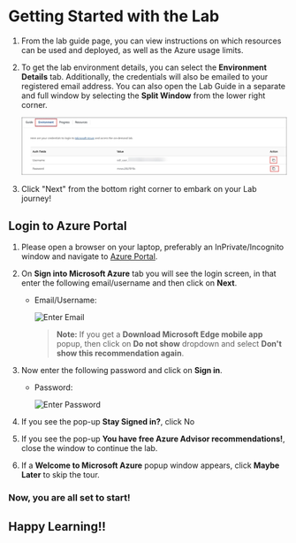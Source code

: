 # Getting Started with the Lab

1. From the lab guide page, you can view instructions on which resources can be used and deployed, as well as the Azure usage limits.

1. To get the lab environment details, you can select the **Environment Details** tab. Additionally, the credentials will also be emailed to your registered email address. You can also open the Lab Guide in a separate and full window by selecting the **Split Window** from the lower right corner. 

    ![](media/env-01.jpg)

1. Click "Next" from the bottom right corner to embark on your Lab journey!

## Login to Azure Portal

1. Please open a browser on your laptop, preferably an InPrivate/Incognito window and navigate to [Azure Portal](https://portal.azure.com).
   
1. On **Sign into Microsoft Azure** tab you will see the login screen, in that enter the following email/username and then click on **Next**. 

   * Email/Username: <inject key="AzureAdUserEmail"></inject>
   
     ![](media/image7.png "Enter Email")

     > **Note:** If you get a **Download Microsoft Edge mobile app** popup, then click on **Do not show** dropdown and select **Don't show this recommendation again**. 
     
1. Now enter the following password and click on **Sign in**.

   * Password: <inject key="AzureAdUserPassword"></inject>
   
     ![](media/Sign-in-page.png "Enter Password")
  
1. If you see the pop-up **Stay Signed in?**, click No

1. If you see the pop-up **You have free Azure Advisor recommendations!**, close the window to continue the lab.

1. If a **Welcome to Microsoft Azure** popup window appears, click **Maybe Later** to skip the tour.


### Now, you are all set to start!

## Happy Learning!!
